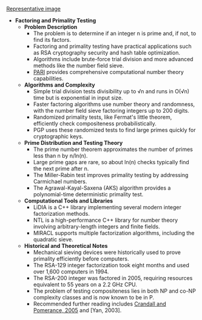 [Representative image](ADM-ch13-factoring-primes.best.png)

- **Factoring and Primality Testing**
  - **Problem Description**
    - The problem is to determine if an integer n is prime and, if not, to find its factors.  
    - Factoring and primality testing have practical applications such as RSA cryptography security and hash table optimization.  
    - Algorithms include brute-force trial division and more advanced methods like the number field sieve.  
    - [PARI](http://pari.math.u-bordeaux.fr/) provides comprehensive computational number theory capabilities.  
  - **Algorithms and Complexity**
    - Simple trial division tests divisibility up to √n and runs in O(√n) time but is exponential in input size.  
    - Faster factoring algorithms use number theory and randomness, with the number field sieve factoring integers up to 200 digits.  
    - Randomized primality tests, like Fermat's little theorem, efficiently check compositeness probabilistically.  
    - PGP uses these randomized tests to find large primes quickly for cryptographic keys.  
  - **Prime Distribution and Testing Theory**
    - The prime number theorem approximates the number of primes less than n by n/ln(n).  
    - Large prime gaps are rare, so about ln(n) checks typically find the next prime after n.  
    - The Miller-Rabin test improves primality testing by addressing Carmichael numbers.  
    - The Agrawal-Kayal-Saxena (AKS) algorithm provides a polynomial-time deterministic primality test.  
  - **Computational Tools and Libraries**
    - LiDIA is a C++ library implementing several modern integer factorization methods.  
    - NTL is a high-performance C++ library for number theory involving arbitrary-length integers and finite fields.  
    - MIRACL supports multiple factorization algorithms, including the quadratic sieve.  
  - **Historical and Theoretical Notes**
    - Mechanical sieving devices were historically used to prove primality efficiently before computers.  
    - The RSA-129 integer factorization took eight months and used over 1,600 computers in 1994.  
    - The RSA-200 integer was factored in 2005, requiring resources equivalent to 55 years on a 2.2 GHz CPU.  
    - The problem of testing compositeness lies in both NP and co-NP complexity classes and is now known to be in P.  
    - Recommended further reading includes [Crandall and Pomerance, 2005](https://link.springer.com/book/10.1007/b97644) and [Yan, 2003].
